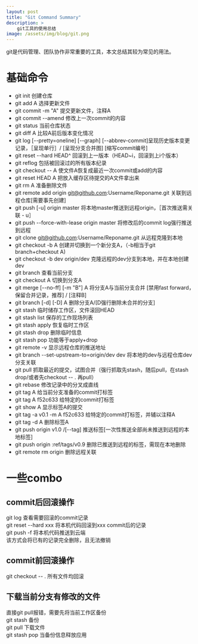 ```yaml
---
layout: post
title: "Git Command Summary"
description: >
    git工具的使用总结
image: /assets/img/blog/git.png
---
```

git是代码管理、团队协作非常重要的工具，本文总结其较为常见的用法。

# 基础命令
* git init 创建仓库
* git add A 选择更新文件
* git commit -m "A" 提交更新文件，注释A
* git commit --amend 修改上一次commit的内容
* git status 当前仓库状态
* git diff A 比较A前后版本变化情况
* git log [--pretty=oneline]  [--graph] [--abbrev-commit]呈现历史版本变更记录，［呈现单行］/ [呈现分支合并图] [缩写commit编号]
* git reset --hard HEAD^ 回滚到上一版本（HEAD~i，回滚到上i个版本）
* git reflog 包括被回滚过的所有版本纪录
* git checkout -- A 使文件A恢复成最近一次commit或add的内容
* git reset HEAD A 把放入缓存区待提交的A文件拿出来
* git rm A 准备删除文件
* git remote add origin git@github.com:Username/Reponame.git 关联到远程仓库[需要事先创建]
* git push [-u] origin master 将本地master推送到远程origin，［首次推送需关联 - u］
* git push --force-with-lease origin master 将修改后的commit log强行推送到远程
* git clone git@github.com:Username/Reponame.git 从远程克隆到本地
* git checkout -b A 创建并切换到一个新分支A，（-b相当于git branch+checkout A)
* git checkout -b dev origin/dev 克隆远程的dev分支到本地，并在本地创建dev
* git branch 查看当前分支
* git checkout A 切换到分支A
* git merge [--no-ff] [-m "B"] A 将分支A与当前分支合并 [禁用fast forward，保留合并记录，推荐] / [注释B]
* git branch [-d] [-D] A 删除分支A/[D强行删除未合并的分支]
* git stash 临时储存工作区，文件滚回HEAD
* git stash list 保存的工作现场列表
* git stash apply 恢复临时工作区
* git stash drop 删除临时信息
* git stash pop 功能等于apply+drop
* git remote -v 显示远程仓库的推送地址
* git branch --set-upstream-to=origin/dev dev 将本地的dev与远程仓库dev分支关联
* git pull 抓取最近的提交，试图合并（强行抓取先stash，随后pull，在stash drop/或者先checkout -- . 再pull）
* git rebase 修改记录中的分叉成直线
* git tag A 给当前分支准备的commit打标签
* git tag A f52c633 给特定的commit打标签
* git show A 显示标签A的提交
* git tag -a v0.1 -m A f52c633 给特定的commit打标签，并辅以注释A
* git tag -d A 删除标签A
* git push origin v1.0 /[--tag] 推送标签[一次性推送全部尚未推送到远程的本地标签]
* git push origin :ref/tags/v0.9 删除已推送到远程的标签，需现在本地删除
* git remote rm origin 删除远程关联

# 一些combo

## commit后回滚操作
git log 查看需要回滚的commit记录  
git reset --hard xxx 将本机代码回滚到xxx commit后的记录  
git push -f 将本机代码推送到云端  
该方式会将已有的记录完全删除，且无法撤销

## commit前回滚操作
git checkout -- . 所有文件均回滚

## 下载当前分支有修改的文件
直接git pull报错，需要先将当前工作区备份  
git stash 备份  
git pull 下载文件  
git stash pop 当备份信息释放应用